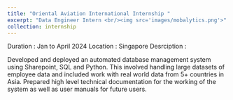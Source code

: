 ```yaml
---
title: "Oriental Aviation International Internship "
excerpt: "Data Engineer Intern <br/><img src='images/mobalytics.png'>"
collection: internship
---
```


Duration : Jan to April 2024
Location : Singapore
Desrciption : 

Developed and deployed an automated database management system using Sharepoint, SQL and Python. This involved handling large datasets of employee data and included work with real world data from 5+ countries in Asia. Prepared high level technical documentation for the working of the system as well as user manuals for future users. 
